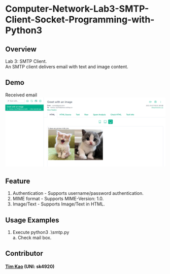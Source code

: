 # Computer-Network-Lab3-SMTP-Client-Socket-Programming-with-Python3 #

## Overview ##
Lab 3: SMTP Client. \
An SMTP client delivers email with text and image content.

## Demo ##
Received email
![image](https://github.com/tim-kao/Computer-Network-Lab3-SMTP-Client-Socket-Programming-with-Python3/blob/main/Demo.png)

## Feature ##
1. Authentication - Supports username/password authentication. 
2. MIME format - Supports MIME-Version: 1.0. 
3. Image/Text - Supports Image/Text in HTML. 
##  Usage Examples ##
1. Execute python3 .\smtp.py \
   a. Check mail box.
   
## Contributor ##
#### [Tim Kao](https://github.com/tim-kao?fbclid=IwAR0lWAvmWe03EtuderoHdKEpYYG8pnl2ca1bN1b5DBfEMP-wFv4kQupl-Jg) (UNI: sk4920)

